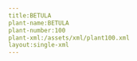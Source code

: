 ```yaml
---
title:BETULA
plant-name:BETULA
plant-number:100
plant-xml:/assets/xml/plant100.xml
layout:single-xml
---
```

